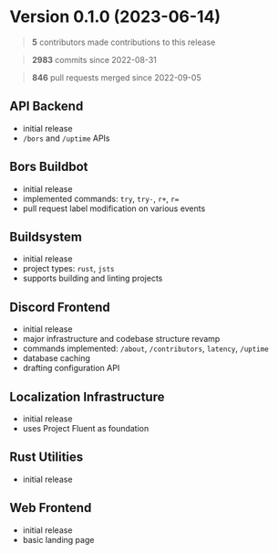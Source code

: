 # Version 0.1.0 (2023-06-14)

> **5** contributors made contributions to this release

> **2983** commits since 2022-08-31

> **846** pull requests merged since 2022-09-05

## API Backend

- initial release
- `/bors` and `/uptime` APIs

## Bors Buildbot

- initial release
- implemented commands: `try`, `try-`, `r+`, `r=`
- pull request label modification on various events

## Buildsystem

- initial release
- project types: `rust`, `jsts`
- supports building and linting projects

## Discord Frontend

- initial release
- major infrastructure and codebase structure revamp
- commands implemented: `/about`, `/contributors`, `latency`, `/uptime`
- database caching
- drafting configuration API

## Localization Infrastructure

- initial release
- uses Project Fluent as foundation

## Rust Utilities

- initial release

## Web Frontend

- initial release
- basic landing page
